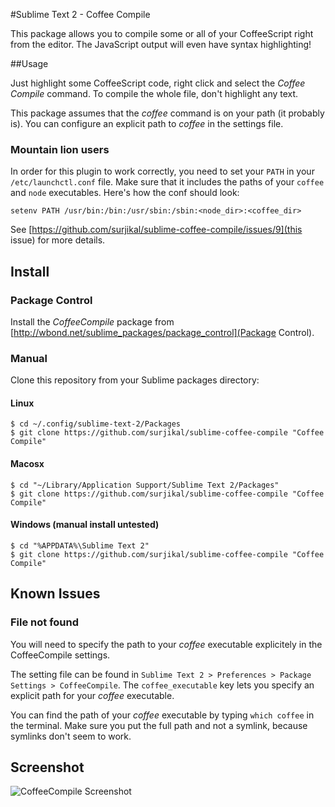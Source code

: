 #Sublime Text 2 - Coffee Compile

This package allows you to compile some or all of your CoffeeScript right from the editor.
The JavaScript output will even have syntax highlighting!


##Usage

Just highlight some CoffeeScript code, right click and select the _Coffee Compile_ command.
To compile the whole file, don't highlight any text.

This package assumes that the _coffee_ command is on your path (it probably is). You can
configure an explicit path to _coffee_ in the settings file.


### Mountain lion users

In order for this plugin to work correctly, you need to set your `PATH` in your `/etc/launchctl.conf` file.
Make sure that it includes the paths of your `coffee` and `node` executables. Here's how the conf should look:

```
setenv PATH /usr/bin:/bin:/usr/sbin:/sbin:<node_dir>:<coffee_dir>
```

See [https://github.com/surjikal/sublime-coffee-compile/issues/9](this issue) for more details.


## Install

### Package Control
Install the _CoffeeCompile_ package from [http://wbond.net/sublime_packages/package_control](Package Control).


### Manual

Clone this repository from your Sublime packages directory:

#### Linux
```
$ cd ~/.config/sublime-text-2/Packages
$ git clone https://github.com/surjikal/sublime-coffee-compile "Coffee Compile"
```

#### Macosx
```
$ cd "~/Library/Application Support/Sublime Text 2/Packages"
$ git clone https://github.com/surjikal/sublime-coffee-compile "Coffee Compile"
```

#### Windows (manual install untested)
```
$ cd "%APPDATA%\Sublime Text 2"
$ git clone https://github.com/surjikal/sublime-coffee-compile "Coffee Compile"
```


## Known Issues

### File not found

You will need to specify the path to your _coffee_ executable explicitely in the CoffeeCompile settings.

The setting file can be found in `Sublime Text 2 > Preferences > Package Settings > CoffeeCompile`. The
`coffee_executable` key lets you specify an explicit path for your _coffee_ executable.

You can find the path of your _coffee_ executable by typing `which coffee` in the terminal.
Make sure you put the full path and not a symlink, because symlinks don't seem to work.


## Screenshot
![CoffeeCompile Screenshot](http://i.imgur.com/2J49Q.png)